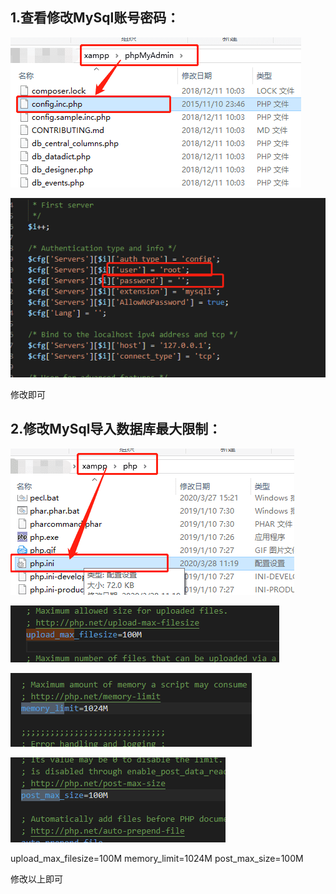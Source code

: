 ## 1.查看修改MySql账号密码：

![](assets/【记录】XAMPP相关问题/1.png)

![](assets/【记录】XAMPP相关问题/2.png)

修改即可

## 2.修改MySql导入数据库最大限制：

![](assets/【记录】XAMPP相关问题/3.png)

![](assets/【记录】XAMPP相关问题/4.png)

![](assets/【记录】XAMPP相关问题/5.png)

![](assets/【记录】XAMPP相关问题/6.png)

upload_max_filesize=100M
memory_limit=1024M
post_max_size=100M

修改以上即可

